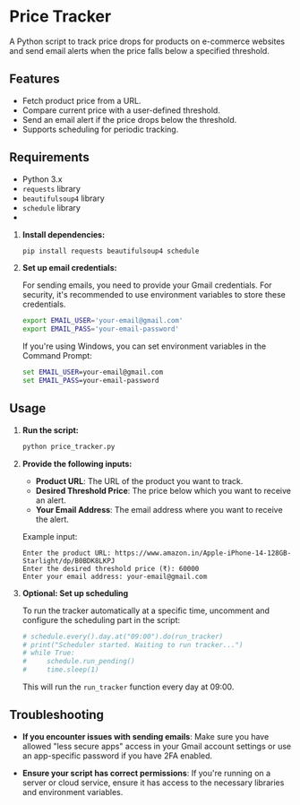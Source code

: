 # Price Tracker

A Python script to track price drops for products on e-commerce websites and send email alerts when the price falls below a specified threshold.

## Features

- Fetch product price from a URL.
- Compare current price with a user-defined threshold.
- Send an email alert if the price drops below the threshold.
- Supports scheduling for periodic tracking.

## Requirements

- Python 3.x
- `requests` library
- `beautifulsoup4` library
- `schedule` library
- 
1. **Install dependencies:**

    ```bash
    pip install requests beautifulsoup4 schedule
    ```

2. **Set up email credentials:**

    For sending emails, you need to provide your Gmail credentials. For security, it's recommended to use environment variables to store these credentials.

    ```bash
    export EMAIL_USER='your-email@gmail.com'
    export EMAIL_PASS='your-email-password'
    ```

    If you're using Windows, you can set environment variables in the Command Prompt:

    ```cmd
    set EMAIL_USER=your-email@gmail.com
    set EMAIL_PASS=your-email-password
    ```

## Usage

1. **Run the script:**

    ```bash
    python price_tracker.py
    ```

2. **Provide the following inputs:**

    - **Product URL**: The URL of the product you want to track.
    - **Desired Threshold Price**: The price below which you want to receive an alert.
    - **Your Email Address**: The email address where you want to receive the alert.

    Example input:

    ```
    Enter the product URL: https://www.amazon.in/Apple-iPhone-14-128GB-Starlight/dp/B0BDK8LKPJ
    Enter the desired threshold price (₹): 60000
    Enter your email address: your-email@gmail.com
    ```

3. **Optional: Set up scheduling**

    To run the tracker automatically at a specific time, uncomment and configure the scheduling part in the script:

    ```python
    # schedule.every().day.at("09:00").do(run_tracker)
    # print("Scheduler started. Waiting to run tracker...")
    # while True:
    #     schedule.run_pending()
    #     time.sleep(1)
    ```

    This will run the `run_tracker` function every day at 09:00.

## Troubleshooting

- **If you encounter issues with sending emails**: Make sure you have allowed "less secure apps" access in your Gmail account settings or use an app-specific password if you have 2FA enabled.

- **Ensure your script has correct permissions**: If you're running on a server or cloud service, ensure it has access to the necessary libraries and environment variables.

